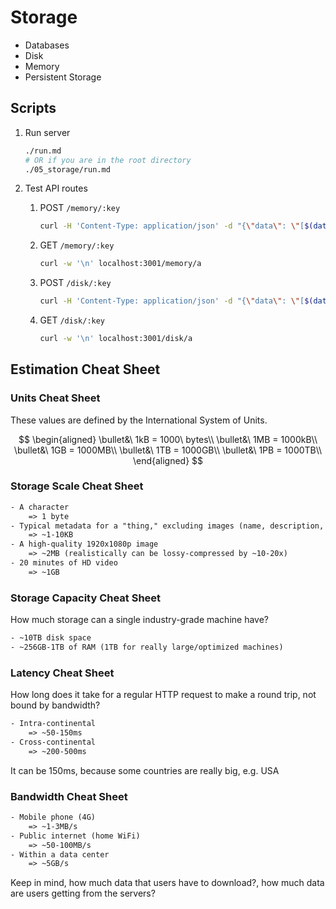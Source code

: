 # Storage

- Databases
- Disk
- Memory
- Persistent Storage

## Scripts

1. Run server

    ```bash
    ./run.md
    # OR if you are in the root directory
    ./05_storage/run.md
    ```

2. Test API routes

    1. POST `/memory/:key`

        ```bash
        curl -H 'Content-Type: application/json' -d "{\"data\": \"[$(date '+%Y-%m-%d %H:%M:%S')] Here is some data\"}" localhost:3001/memory/a
        ```

    2. GET `/memory/:key`

        ```bash
        curl -w '\n' localhost:3001/memory/a
        ```

    3. POST `/disk/:key`

        ```bash
        curl -H 'Content-Type: application/json' -d "{\"data\": \"[$(date '+%Y-%m-%d %H:%M:%S')] Here is some data\"}" localhost:3001/disk/a
        ```

    4. GET `/disk/:key`

        ```bash
        curl -w '\n' localhost:3001/disk/a
        ```

## Estimation Cheat Sheet

### Units Cheat Sheet

These values are defined by the International System of Units.

$$
\begin{aligned}
  \bullet&\ 1kB = 1000\ bytes\\
  \bullet&\ 1MB = 1000kB\\
  \bullet&\ 1GB = 1000MB\\
  \bullet&\ 1TB = 1000GB\\
  \bullet&\ 1PB = 1000TB\\
\end{aligned}
$$

### Storage Scale Cheat Sheet

```txt
- A character
    => 1 byte
- Typical metadata for a "thing," excluding images (name, description, other attributes, etc.)
    => ~1-10KB
- A high-quality 1920x1080p image
    => ~2MB (realistically can be lossy-compressed by ~10-20x)
- 20 minutes of HD video
    => ~1GB
```

### Storage Capacity Cheat Sheet

How much storage can a single industry-grade machine have?

```txt
- ~10TB disk space
- ~256GB-1TB of RAM (1TB for really large/optimized machines)
```

### Latency Cheat Sheet

How long does it take for a regular HTTP request to make a round trip, not bound by bandwidth?

```txt
- Intra-continental
    => ~50-150ms
- Cross-continental
    => ~200-500ms
```

It can be 150ms, because some countries are really big, e.g. USA

### Bandwidth Cheat Sheet

```txt
- Mobile phone (4G)
    => ~1-3MB/s
- Public internet (home WiFi)
    => ~50-100MB/s
- Within a data center
    => ~5GB/s
```

Keep in mind, how much data that users have to download?, how much data are users getting from the servers?
